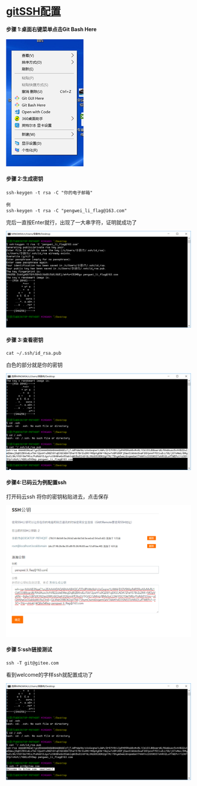# [gitSSH配置](https://www.kancloud.cn/smallwei/avue/579757) 



#### 步骤 1:桌面右键菜单点击Git Bash Here

![img](0.1.gitSSH配置.assets/4f50fe2d086785baba3cc3f8597f06d5_211x346.png)

#### 步骤 2:生成密钥

```
ssh-keygen -t rsa -C "你的电子邮箱"

例
ssh-keygen -t rsa -C "pengwei_li_flag@163.com"
```

完后一直按Enter就行，出现了一大串字符，证明就成功了

![img](0.1.gitSSH配置.assets/f162b629f425609199ea4c6875cd6dd2_1223x639.png)

#### 步骤 3:查看密钥

```
cat ~/.ssh/id_rsa.pub
```

白色的部分就是你的密钥

![img](0.1.gitSSH配置.assets/a462ebb83ea1cb6e8c9ee9848b81ba55_1223x639.png)

#### 步骤4:已码云为例配置ssh

打开码云ssh 将你的密钥粘贴进去，点击保存

![img](0.1.gitSSH配置.assets/e55bf2cd1605548a6e8aa0bc532e733b_1146x819.png)

#### 步骤 5:ssh链接测试

```
ssh -T git@gitee.com
```

看到welcome的字样ssh就配置成功了

![img](0.1.gitSSH配置.assets/fa5be743116b3b1bf116b73009cfeea4_1223x639.png)


